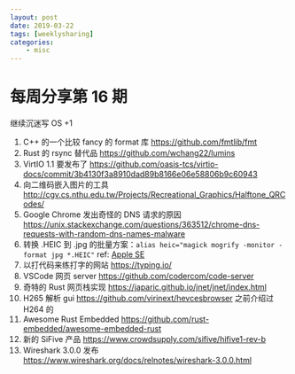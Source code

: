 ```yaml
---
layout: post
date: 2019-03-22
tags: [weeklysharing]
categories:
    - misc
---
```


# 每周分享第 16 期

继续沉迷写 OS +1

1. C++ 的一个比较 fancy 的 format 库 https://github.com/fmtlib/fmt
2. Rust 的 rsync 替代品 https://github.com/wchang22/lumins
3. VirtIO 1.1 要发布了 https://github.com/oasis-tcs/virtio-docs/commit/3b4130f3a8910dad89b8166e06e58806b9c60943
4. 向二维码嵌入图片的工具 http://cgv.cs.nthu.edu.tw/Projects/Recreational_Graphics/Halftone_QRCodes/
5. Google Chrome 发出奇怪的 DNS 请求的原因 https://unix.stackexchange.com/questions/363512/chrome-dns-requests-with-random-dns-names-malware
6. 转换 .HEIC 到 .jpg 的批量方案：`alias heic="magick mogrify -monitor -format jpg *.HEIC"` ref: [Apple SE](https://apple.stackexchange.com/questions/297134/how-to-convert-a-heif-heic-image-to-jpeg-in-el-capitan)
7. 以打代码来练打字的网站  https://typing.io/
8. VSCode 网页 server https://github.com/codercom/code-server
9. 奇特的 Rust 网页栈实现 https://japaric.github.io/jnet/jnet/index.html
10. H265 解析 gui https://github.com/virinext/hevcesbrowser 之前介绍过 H264 的
11. Awesome Rust Embedded https://github.com/rust-embedded/awesome-embedded-rust
12. 新的 SiFive 产品 https://www.crowdsupply.com/sifive/hifive1-rev-b
13. Wireshark 3.0.0 发布  https://www.wireshark.org/docs/relnotes/wireshark-3.0.0.html

